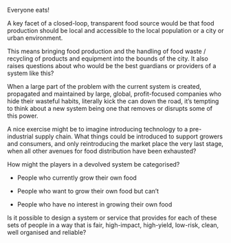 Everyone eats!

A key facet of a closed-loop, transparent food source would be that food production should be local 
and accessible to the local population or a city or urban environment. 

This means bringing food production and the handling of food waste / recycling of products and 
equipment into the bounds of the city. It also raises questions about who would be the best 
guardians or providers of a system like this?

When a large part of the problem with the current system is created, propagated and maintained by 
large, global, profit-focused companies who hide their wasteful habits, literally kick the can 
down the road, it’s tempting to think about a new system being one that removes or disrupts some of 
this power. 

A nice exercise might be to imagine introducing technology to a pre-industrial supply chain. 
What things could be introduced to support growers and consumers, and only reintroducing the 
market place the very last stage, when all other avenues for food distribution have been exhausted? 

How might the players in a devolved system be categorised?

- People who currently grow their own food

- People who want to grow their own food but can’t 

- People who have no interest in growing their own food 

Is it possible to design a system or service that provides for each of these sets of people in a way 
that is fair, high-impact, high-yield, low-risk, clean, well organised and reliable?  


